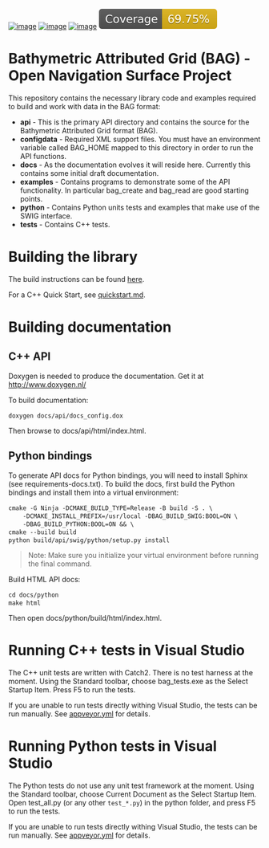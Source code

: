 [![image](https://github.com/OpenNavigationSurface/BAG/actions/workflows/testreporting.yml/badge.svg)](https://github.com/OpenNavigationSurface/BAG/actions/workflows/testreporting.yml)
[![image](https://github.com/OpenNavigationSurface/BAG/actions/workflows/testmatrix.yml/badge.svg)](https://github.com/OpenNavigationSurface/BAG/actions/workflows/testmatrix.yml)
[![image](https://ci.appveyor.com/api/projects/status/b4y9lmrhvhlntgo2?svg=true)](https://ci.appveyor.com/project/giumas/bag)
[![image](coverage.svg)](https://github.com/OpenNavigationSurface/BAG/actions/workflows/testreporting.yml)

# Bathymetric Attributed Grid (BAG) - Open Navigation Surface Project

This repository contains the necessary library code and examples required
to build and work with data in the BAG format:

- **api** - This is the primary API directory and contains the source
    for the Bathymetric Attributed Grid format (BAG).
- **configdata** - Required XML support files. You must have an
    environment variable called BAG_HOME mapped to this directory in
    order to run the API functions.
- **docs** - As the documentation evolves it will reside here.
    Currently this contains some initial draft documentation.
- **examples** - Contains programs to demonstrate some of the API
    functionality. In particular bag_create and bag_read are good
    starting points.
- **python** - Contains Python units tests and examples that make
    use of the SWIG interface.
- **tests** - Contains C++ tests.

# Building the library

The build instructions can be found [here](docs/BUILDING.md).


For a C++ Quick Start, see [quickstart.md](./quickstart.md).

# Building documentation

## C++ API

Doxygen is needed to produce the documentation. Get it at
<http://www.doxygen.nl/>

To build documentation:

```
doxygen docs/api/docs_config.dox
```

Then browse to docs/api/html/index.html.

## Python bindings

To generate API docs for Python bindings, you will need to install
Sphinx (see requirements-docs.txt). To build the docs, first build the
Python bindings and install them into a virtual environment:

```
cmake -G Ninja -DCMAKE_BUILD_TYPE=Release -B build -S . \
    -DCMAKE_INSTALL_PREFIX=/usr/local -DBAG_BUILD_SWIG:BOOL=ON \
    -DBAG_BUILD_PYTHON:BOOL=ON && \
cmake --build build
python build/api/swig/python/setup.py install
```

> Note: Make sure you initialize your virtual environment before running the final command.

Build HTML API docs:

```
cd docs/python
make html
```

Then open docs/python/build/html/index.html.

# Running C++ tests in Visual Studio

The C++ unit tests are written with Catch2. There is no test harness at
the moment. Using the Standard toolbar, choose bag_tests.exe as the
Select Startup Item. Press F5 to run the tests.

If you are unable to run tests directly withing Visual Studio, the tests
can be run manually. See [appveyor.yml](appveyor.yml) for details.

# Running Python tests in Visual Studio

The Python tests do not use any unit test framework at the moment. Using
the Standard toolbar, choose Current Document as the Select Startup
Item. Open test_all.py (or any other `test_*.py`) in the python
folder, and press F5 to run the tests.

If you are unable to run tests directly withing Visual Studio, the tests
can be run manually. See [appveyor.yml](appveyor.yml) for details.
